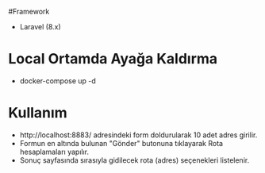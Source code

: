 #Framework
* Laravel (8.x)

# Local Ortamda Ayağa Kaldırma
* docker-compose up -d

# Kullanım
* http://localhost:8883/ adresindeki form doldurularak 10 adet adres girilir.
* Formun en altında bulunan "Gönder" butonuna tıklayarak Rota hesaplamaları yapılır.
* Sonuç sayfasında sırasıyla gidilecek rota (adres) seçenekleri listelenir.
